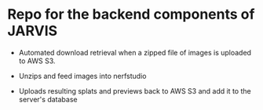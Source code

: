 # Repo for the backend components of JARVIS

- Automated download retrieval when a zipped file of images is uploaded to AWS S3.

- Unzips and feed images into nerfstudio

- Uploads resulting splats and previews back to AWS S3 and add it to the server's database
